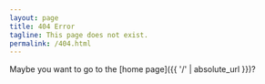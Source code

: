 ```yaml
---
layout: page
title: 404 Error
tagline: This page does not exist.
permalink: /404.html
---
```



Maybe you want to go to the [home page]({{ '/' | absolute_url }})?
